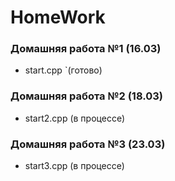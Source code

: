 # HomeWork
### Домашняя работа №1 (16.03)
- start.cpp `(готово)

### Домашняя работа №2 (18.03)
- start2.cpp (в процессе)

### Домашняя работа №3 (23.03)
- start3.cpp (в процессе)

